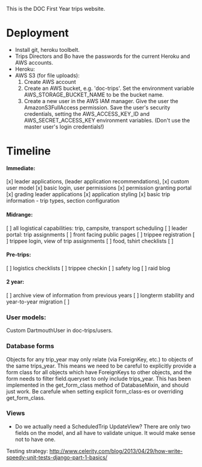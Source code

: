 
This is the DOC First Year trips website.


Deployment
=========
* Install git, heroku toolbelt.
* Trips Directors and Bo have the passwords for the current Heroku and AWS accounts.
* Heroku:
* AWS S3 (for file uploads): 
  1) Create AWS account 
  2) Create an AWS bucket, e.g. 'doc-trips'. Set the environment variable AWS_STORAGE_BUCKET_NAME to be the bucket name.
  3) Create a new user in the AWS IAM manager. Give the user the AmazonS3FullAccess permission. Save the user's security credentials, setting the AWS_ACCESS_KEY_ID and AWS_SECRET_ACCESS_KEY environment variables. (Don't use the master user's login credentials!)


Timeline
========

#### Immediate:
[x] leader applications, (leader application recommendations), 
[x] custom user model 
[x] basic login, user permissions
[x] permission granting portal
[x] grading leader applications
[x] application styling 
[x] basic trip information - trip types, section configuration

#### Midrange:
[ ] all logistical capabilities: trip, campsite, transport scheduling
[ ] leader portal: trip assignments
[ ] front facing public pages
[ ] trippee registration
[ ] trippee login, view of trip assignments
[ ] food, tshirt checklists
[ ]

#### Pre-trips:
[ ] logistics checklists
[ ] trippee checkin
[ ] safety log
[ ] raid blog

#### 2 year:
[ ] archive view of information from previous years
[ ] longterm stability and year-to-year migration 
[ ]


### User models:

Custom DartmouthUser in doc-trips/users.

### Database forms

Objects for any trip_year may only relate (via ForeignKey, etc.) to objects of the same trips_year. This means we need to be careful to explicitly provide a form class for all objects which have ForeignKeys to other objects, and the form needs to filter field.queryset to only include trips_year. This has been implemented in the get_form_class method of DatabaseMixin, and should just work. Be carefule when setting explicit form_class-es or overriding get_form_class.

### Views

* Do we actually need a ScheduledTrip UpdateView? There are only two fields on the model, and all have to validate unique. It would make sense not to have one.


Testing strategy:
http://www.celerity.com/blog/2013/04/29/how-write-speedy-unit-tests-django-part-1-basics/
